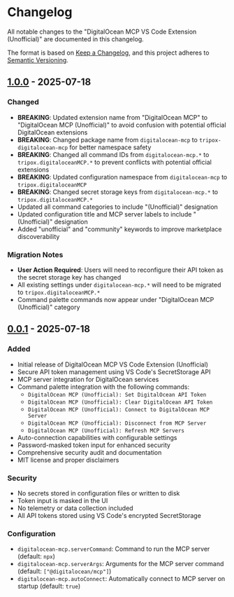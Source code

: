 # Changelog

All notable changes to the "DigitalOcean MCP VS Code Extension (Unofficial)" are documented in this changelog.

The format is based on [Keep a Changelog](https://keepachangelog.com/en/1.0.0/),
and this project adheres to [Semantic Versioning](https://semver.org/spec/v2.0.0.html).

## [1.0.0] - 2025-07-18

### Changed
- **BREAKING**: Updated extension name from "DigitalOcean MCP" to "DigitalOcean MCP (Unofficial)" to avoid confusion with potential official DigitalOcean extensions
- **BREAKING**: Changed package name from `digitalocean-mcp` to `tripox-digitalocean-mcp` for better namespace safety
- **BREAKING**: Changed all command IDs from `digitalocean-mcp.*` to `tripox.digitaloceanMCP.*` to prevent conflicts with potential official extensions
- **BREAKING**: Updated configuration namespace from `digitalocean-mcp` to `tripox.digitaloceanMCP`
- **BREAKING**: Changed secret storage keys from `digitalocean-mcp.*` to `tripox.digitaloceanMCP.*`
- Updated all command categories to include "(Unofficial)" designation
- Updated configuration title and MCP server labels to include "(Unofficial)" designation
- Added "unofficial" and "community" keywords to improve marketplace discoverability

### Migration Notes
- **User Action Required**: Users will need to reconfigure their API token as the secret storage key has changed
- All existing settings under `digitalocean-mcp.*` will need to be migrated to `tripox.digitaloceanMCP.*`
- Command palette commands now appear under "DigitalOcean MCP (Unofficial)" category

## [0.0.1] - 2025-07-18

### Added
- Initial release of DigitalOcean MCP VS Code Extension (Unofficial)
- Secure API token management using VS Code's SecretStorage API
- MCP server integration for DigitalOcean services
- Command palette integration with the following commands:
  - `DigitalOcean MCP (Unofficial): Set DigitalOcean API Token`
  - `DigitalOcean MCP (Unofficial): Clear DigitalOcean API Token`
  - `DigitalOcean MCP (Unofficial): Connect to DigitalOcean MCP Server`
  - `DigitalOcean MCP (Unofficial): Disconnect from MCP Server`
  - `DigitalOcean MCP (Unofficial): Refresh MCP Servers`
- Auto-connection capabilities with configurable settings
- Password-masked token input for enhanced security
- Comprehensive security audit and documentation
- MIT license and proper disclaimers

### Security
- No secrets stored in configuration files or written to disk
- Token input is masked in the UI
- No telemetry or data collection included
- All API tokens stored using VS Code's encrypted SecretStorage

### Configuration
- `digitalocean-mcp.serverCommand`: Command to run the MCP server (default: `npx`)
- `digitalocean-mcp.serverArgs`: Arguments for the MCP server command (default: `["@digitalocean/mcp"]`)
- `digitalocean-mcp.autoConnect`: Automatically connect to MCP server on startup (default: `true`)

[1.0.0]: https://github.com/tripox/digitalocean-mcp-vscode/releases/tag/v1.0.0
[0.0.1]: https://github.com/tripox/digitalocean-mcp-vscode/releases/tag/v0.0.1
